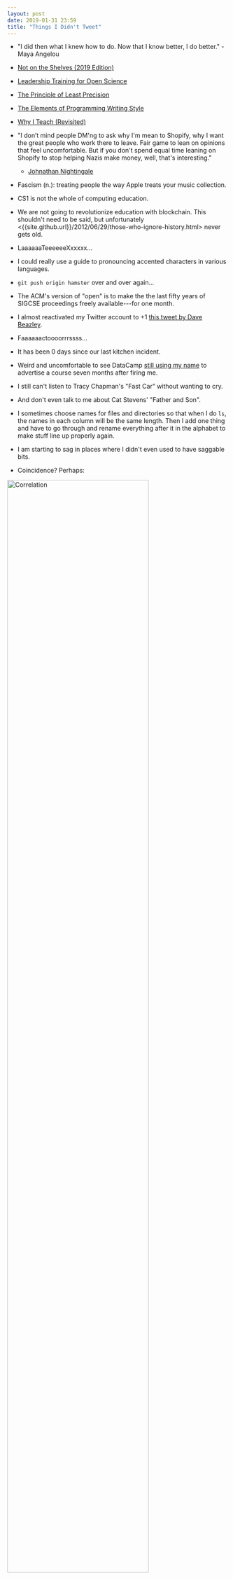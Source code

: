 ```yaml
---
layout: post
date: 2019-01-31 23:59
title: "Things I Didn't Tweet"
---
```


-   "I did then what I knew how to do. Now that I know better, I do better." - Maya Angelou

-   [Not on the Shelves (2019 Edition)]({{site.github.url}}/2019/01/06/not-on-the-shelves-2019.html)

-   [Leadership Training for Open Science]({{site.github.url}}/2019/01/10/leadership-training-for-open-science..html)

-   [The Principle of Least Precision]({{site.github.url}}/2019/01/24/principle-of-least-precision.html)

-   [The Elements of Programming Writing Style]({{site.github.url}}/2019/01/26/the-element-of-programming-writing-style.html)

-   [Why I Teach (Revisited)]({{site.github.url}}/2019/01/30/why-i-teach.html)

-   "I don’t mind people DM'ng to ask why I'm mean to Shopify, why I want the great people who work there to leave.
    Fair game to lean on opinions that feel uncomfortable.
    But if you don't spend equal time leaning on Shopify to stop helping Nazis make money, well, that's interesting."
    - [Johnathan Nightingale](https://twitter.com/johnath/status/1090043751291109378)

-   Fascism (n.): treating people the way Apple treats your music collection.

-   CS1 is not the whole of computing education.

-   We are not going to revolutionize education with blockchain.
    This shouldn't need to be said,
    but unfortunately <{{site.github.url}}/2012/06/29/those-who-ignore-history.html> never gets old.

-   LaaaaaaTeeeeeeXxxxxx...

-   I could really use a guide to pronouncing accented characters in various languages.

-   `git push origin hamster` over and over again...

-   The ACM's version of "open" is to make the the last fifty years of SIGCSE proceedings freely available---for one month.

-   I almost reactivated my Twitter account to +1 [this tweet by Dave Beazley](https://twitter.com/dabeaz/status/1081268555721699329).

-   Faaaaaactoooorrrssss...

-   It has been 0 days since our last kitchen incident.

-   Weird and uncomfortable to see DataCamp [still using my name](https://twitter.com/DataCamp/status/1083800829172371457)
    to advertise a course seven months after firing me.

-   I still can't listen to Tracy Chapman's "Fast Car" without wanting to cry.

-   And don't even talk to me about Cat Stevens' "Father and Son".

-   I sometimes choose names for files and directories so that when I do `ls`, the names in each column will be the same length.
    Then I add one thing and have to go through and rename everything after it in the alphabet to make stuff line up properly again.

-   I am starting to sag in places where I didn't even used to have saggable bits.

-   Coincidence? Perhaps:

<p><a href="{{site.github.url}}/files/2019/01/correlation.png"><img src="{{site.github.url}}/files/2019/01/correlation.png" width="80%" alt="Correlation"></a></p>

-   Grief and sadness are very different things.

-   Try to find something in your life that makes you feel [like Cassandra Wilson sounds](https://www.youtube.com/watch?v=PB1HK-rlVig).

-   You can in fact auto-complete your way through a *Dungeons & Dragons* adventure, if by "through" you mean "get your character into terminal trouble."

-   "Do I need to be liked? Absolutely not. I like to be liked. I enjoy being liked. I have to be liked. But it's not like this compulsive need to be liked, like my need to be praised." - Michael Scott
